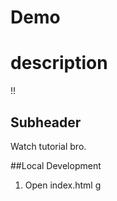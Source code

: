 # Demo
# description
!!

## Subheader
 Watch tutorial bro.
 
##Local Development

1. Open index.html  g